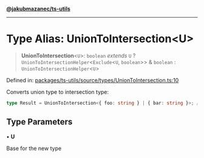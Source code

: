 [**@jakubmazanec/ts-utils**](../README.md)

---

# Type Alias: UnionToIntersection\<U\>

> **UnionToIntersection**\<`U`\>: `boolean` _extends_ `U` ?
> `UnionToIntersectionHelper`\<`Exclude`\<`U`, `boolean`\>\> & `boolean` :
> `UnionToIntersectionHelper`\<`U`\>

Defined in:
[packages/ts-utils/source/types/UnionToIntersection.ts:10](https://github.com/jakubmazanec/tools/blob/797379ce98752dc838b82c8398e04d90c58ce9e7/packages/ts-utils/source/types/UnionToIntersection.ts#L10)

Converts union type to intersection type:

```TypeScript
type Result = UnionToIntersection<{ foo: string } | { bar: string }>; // `typeof Result` is `{foo: string} & {bar: string}`
```

## Type Parameters

• **U**

Base for the new type
